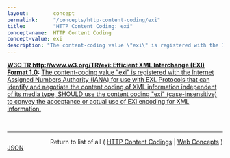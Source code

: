 ```yaml
---
layout:        concept
permalink:     "/concepts/http-content-coding/exi"
title:         "HTTP Content Coding: exi"
concept-name:  HTTP Content Coding
concept-value: exi
description: "The content-coding value \"exi\" is registered with the Internet Assigned Numbers Authority (IANA) for use with EXI. Protocols that can identify and negotiate the content coding of XML information independent of its media type, SHOULD use the content coding \"exi\" (case-insensitive) to convey the acceptance or actual use of EXI encoding for XML information."
---
```


**[W3C TR http://www.w3.org/TR/exi: Efficient XML Interchange (EXI) Format 1.0](/specs/W3C/TR/exi "This document is the specification of the Efficient XML Interchange (EXI) format. EXI is a very compact representation for the Extensible Markup Language (XML) Information Set that is intended to simultaneously optimize performance and the utilization of computational resources. The EXI format uses a hybrid approach drawn from the information and formal language theories, plus practical techniques verified by measurements, for entropy encoding XML information. Using a relatively simple algorithm, which is amenable to fast and compact implementation, and a small set of datatype representations, it reliably produces efficient encodings of XML event streams. The grammar production system and format definition of EXI are presented."):** [The content-coding value "exi" is registered with the Internet Assigned Numbers Authority (IANA) for use with EXI. Protocols that can identify and negotiate the content coding of XML information independent of its media type, SHOULD use the content coding "exi" (case-insensitive) to convey the acceptance or actual use of EXI encoding for XML information.](http://www.w3.org/TR/exi/#contentCoding "Read documentation for HTTP Content Coding &#34;exi&#34;")

<br/>
<hr/>

<p style="float : left"><a href="./exi.json" title="JSON representing this particular Web Concept value">JSON</a></p>
<p style="text-align: right">Return to list of all ( <a href="../http-content-codings">HTTP Content Codings</a> | <a href="../">Web Concepts</a> )</p>
